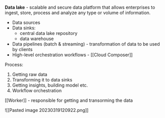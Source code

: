 **Data lake** - scalable and secure data platform that allows enterprises to ingest, store, process and analyze any type or volume of information.
- Data sources
- Data sinks:
	- central data lake repository
	- data warehouse
- Data pipelines (batch & streaming) - transformation of data to be used by clients
- High-level orchestration workflows - [[Cloud Composer]]

Process:
1. Getting raw data
2. Transforming it to data sinks
3. Getting insights, building model etc.
4. Workflow orchestration 

[[Worker]] - responsible for getting and transorming the data

![[Pasted image 20230319120922.png]]